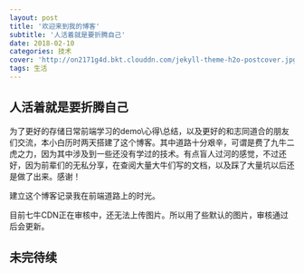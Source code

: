 ```yaml
---
layout: post
title: '欢迎来到我的博客'
subtitle: '人活着就是要折腾自己'
date: 2018-02-10
categories: 技术
cover: 'http://on2171g4d.bkt.clouddn.com/jekyll-theme-h2o-postcover.jpg'
tags: 生活
---
```

## 人活着就是要折腾自己
为了更好的存储日常前端学习的demo\心得\总结，以及更好的和志同道合的朋友们交流，本小白历时两天搭建了这个博客。其中道路十分艰辛，可谓是费了九牛二虎之力，因为其中涉及到一些还没有学过的技术。有点盲人过河的感觉，不过还好，因为前辈们的无私分享，在查阅大量大牛们写的文档，以及踩了大量坑以后还是做了出来。感谢！

建立这个博客记录我在前端道路上的时光。

目前七牛CDN正在审核中，还无法上传图片。所以用了些默认的图片，审核通过后会更新。
## 未完待续